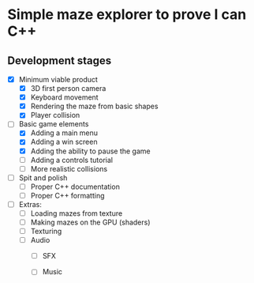 # Simple maze explorer to prove I can C++

## Development stages

- [x] Minimum viable product
	- [x] 3D first person camera
	- [x] Keyboard movement
	- [x] Rendering the maze from basic shapes
	- [x] Player collision

- [ ] Basic game elements
	- [x] Adding a main menu
	- [x] Adding a win screen
	- [x] Adding the ability to pause the game
	- [ ] Adding a controls tutorial
	- [ ] More realistic collisions

- [ ] Spit and polish
	- [ ] Proper C++ documentation
	- [ ] Proper C++ formatting

- [ ] Extras:
	- [ ] Loading mazes from texture
	- [ ] Making mazes on the GPU (shaders)
	- [ ] Texturing
	- [ ] Audio
		- [ ] SFX
		- [ ] Music
	